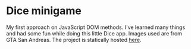 # Dice minigame
My first approach on JavaScript DOM methods. I've learned many things and had some fun while doing this little Dice app. Images used are from GTA San Andreas.
The project is statically hosted <a href="https://www.linkedin.com/in/alexandru-%C8%99erban-b842011a8/">here</a>.
